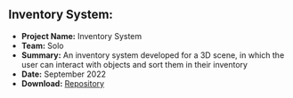 <div>

  <h2>Inventory System:</h2>
  <ul>
    <li> <b>Project Name:</b> Inventory System
    <li> <b>Team:</b> Solo
    <li> <b>Summary:</b> An inventory system developed for a 3D scene, in which the user can interact with objects and sort them in their inventory
    <li> <b>Date:</b> September 2022
    <li> <b>Download:</b> <a href="https://github.com/Jacob-Daniels/Projects/tree/main/Downloads/Inventory-System-2022">Repository</a>
  </ul>
</div>
